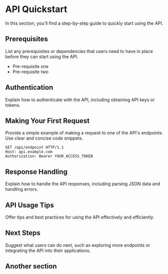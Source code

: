 # API Quickstart

<!-- This document describes how to start using your API: authorization, authentication, accessing API resources. -->
In this section, you'll find a step-by-step guide to quickly start using the API.

## Prerequisites

List any prerequisites or dependencies that users need to have in place before they can start using the API.

* Pre-requisite one
* Pre-requisite two

## Authentication

Explain how to authenticate with the API, including obtaining API keys or tokens.

## Making Your First Request

Provide a simple example of making a request to one of the API's endpoints. Use clear and concise code snippets.

```http
GET /api/endpoint HTTP/1.1
Host: api.example.com
Authorization: Bearer YOUR_ACCESS_TOKEN
```

## Response Handling
Explain how to handle the API responses, including parsing JSON data and handling errors.

## API Usage Tips
Offer tips and best practices for using the API effectively and efficiently.

## Next Steps
Suggest what users can do next, such as exploring more endpoints or integrating the API into their applications.

## Another section